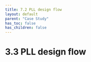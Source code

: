 ```yaml
---
title: 7.2 PLL design flow
layout: default
parent: "Case Study"
has_toc: false
has_children: false
---
```


# 3.3 PLL design flow
